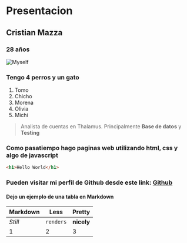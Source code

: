 # Presentacion
## Cristian Mazza
### 28 años
![Myself](https://lh3.googleusercontent.com/KlS_VCx7lkfc4Y3uAB8H-ZPVT-AO5Rm-TGJ6SBtgPCV2ABOjqzwrBy4u01P4Jvq0Nfb1tTscjuEvuieDt2aJ2LqUFkA4A0PA3Ii1YxIDW81sDvoWBFDau6vHSJ2JHnW-Gkhiqq06a63r91VyRSQUINXdj0WDDCeHaK5Y1LsFIsdmk9xOTQx2GNpLCxku1MnR4S8xTIK2yXY9DlYqxlENeEUTxr012jUL8Ks58c-YAo5yKWPSdJ_Sz979h5uvMdcHraQzwK9Js0RGsyaDEuNRuARMZzgsprp3LInwAuKpMrAMSpH1_0yADqoRlK3PJowG4dgpm40C0X9s-tGGUXXa0ZwEU0K-2VDV32miaBy5Qux3PtHhgSF-ucCFXizHJT3YEQj9TUYopKN1clOI6CnNP2Rs9MxGAJ47usIFayjiHVKRccV93bXd4uFTGlKoEQtereDIzQ8uTtJHxN5S71UmlS8gA4xtbYlHCnRfMGkgeWskCOlQHSMELwufFYEw0PufgOVeEzawniq6NPSjeUGAhrTOot6800me-Wc1nlTmWHgyMW_wSskGJ0plLStGBZF_eK00ks0sZVaJwpdh9nFiuNjEY1OlypwTA-8fJGWU22OsZuyw8sB1Ph5VXxGNU4EbDZcR2yOb4xKUA5u8TUPKuAP6L47Uz65cdd0OHcuATfwX45331ONtgJwFyEB7GUUWDVJuftDosQVqeemA7L5qM0rZojMD4Mmbv1zqfTMde3Cwn5IiDt-Ubcy90oLAGrkMrcgzarCwLEXCpispKlEIkAmQLxjWzbohgSFvvgki2EJaks1P41jb7-WBXXyptzn1Xt9oh12M8kq_bGX9PymDSLnyrtUYECbOwgeJtt-CaES4P9Jks8gXJuD3Vf9ued7ASCNfsB5GS4vBmS9npsBjAE5TgUSEFlucqxXyQhjz73II4A=w697-h929-no?authuser=0)

### Tengo 4 perros y un gato

1. Tomo
2. Chicho
3. Morena
4. Olivia
5. Michi

>Analista de cuentas en Thalamus. Principalmente **Base de datos** y **Testing**

### Como pasatiempo hago paginas web utilizando html, css y algo de javascript

```html
<h1>Hello World</h1>
```

### Pueden visitar mi perfil de Github desde este link: [Github](https://github.com/DanielMazza08)

#### Dejo un ejemplo de una tabla en Markdown
Markdown | Less | Pretty
--- | --- | ---
*Still* | `renders` | **nicely**
1 | 2 | 3